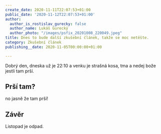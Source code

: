 ```yaml
---
create_date: 2020-11-11T22:07:53+01:00
public_date: '2020-11-12T22:07:53+01:00'
author:
  author_is_rostislav_gurecky: false
  author_name: Lukáš Gurecký
  author_photo: "/images/psfix_20201008_220049.jpeg"
title: Dnes to bude další zkušební článek, takže se moc netěšte.
category: Zkušební článek
publishing__date: 2020-11-05T00:00:00+01:00

---
```

Dobrý den, dneska už je 22:10 a venku je strašná kosa, tma a nedej bože jestli tam prší.

## Prší tam?

no jasně že tam prší!

## Závěr

Listopad je odpad.